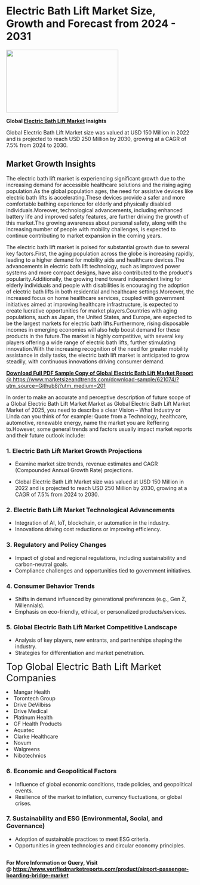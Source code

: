 <H1>Electric Bath Lift Market Size, Growth and Forecast from 2024 - 2031</H1><img class="aligncenter size-medium wp-image-584254" src="https://thirdeyenews.in/wp-content/uploads/2024/09/Global-Market-Research-300x168.jpeg" alt="" width="300" height="168" /><p><strong>Global&nbsp;<a href="https://www.marketsizeandtrends.com/download-sample/621074/?utm_source=Github8j?utm_medium=201">Electric Bath Lift Market</a> Insights</strong></p><p>Global Electric Bath Lift Market size was valued at USD 150 Million in 2022 and is projected to reach USD 250 Million by 2030, growing at a CAGR of 7.5% from 2024 to 2030.</p><p><h2>Market Growth Insights</h2> <p>The electric bath lift market is experiencing significant growth due to the increasing demand for accessible healthcare solutions and the rising aging population.As the global population ages, the need for assistive devices like electric bath lifts is accelerating.These devices provide a safer and more comfortable bathing experience for elderly and physically disabled individuals.Moreover, technological advancements, including enhanced battery life and improved safety features, are further driving the growth of this market.The growing awareness about personal safety, along with the increasing number of people with mobility challenges, is expected to continue contributing to market expansion in the coming years.</p> <p><a href="#"></a></p> <p>The electric bath lift market is poised for substantial growth due to several key factors.First, the aging population across the globe is increasing rapidly, leading to a higher demand for mobility aids and healthcare devices.The advancements in electric bath lift technology, such as improved power systems and more compact designs, have also contributed to the product's popularity.Additionally, the growing trend toward independent living for elderly individuals and people with disabilities is encouraging the adoption of electric bath lifts in both residential and healthcare settings.Moreover, the increased focus on home healthcare services, coupled with government initiatives aimed at improving healthcare infrastructure, is expected to create lucrative opportunities for market players.Countries with aging populations, such as Japan, the United States, and Europe, are expected to be the largest markets for electric bath lifts.Furthermore, rising disposable incomes in emerging economies will also help boost demand for these products in the future.The market is highly competitive, with several key players offering a wide range of electric bath lifts, further stimulating innovation.With the increasing recognition of the need for greater mobility assistance in daily tasks, the electric bath lift market is anticipated to grow steadily, with continuous innovations driving consumer demand.</p> <p><a href="#"></p><p><span class=""><strong>Download Full PDF Sample Copy of Global Electric Bath Lift Market Report</strong> @ <a href="https://www.marketsizeandtrends.com/download-sample/621074/?utm_source=Github8j?utm_medium=201" target="_blank">https://www.marketsizeandtrends.com/download-sample/621074/?utm_source=Github8j?utm_medium=201</a></span></p><p>In order to make an accurate and perceptive description of future scope of a Global&nbsp;Electric Bath Lift Market Market as Global&nbsp;Electric Bath Lift Market Market of 2025, you need to describe a clear Vision &ndash; What Industry or Linda can you think of for example: Quote from a Technology, healthcare, automotive, renewable energy, name the market you are Reffering to.However, some general trends and factors usually impact market reports and their future outlook include:</p><h3>1.&nbsp;<strong>Electric Bath Lift Market Growth Projections</strong></h3><ul><li>Examine market size trends, revenue estimates and CAGR (Compounded Annual Growth Rate) projections.</li><li><p>Global Electric Bath Lift Market size was valued at USD 150 Million in 2022 and is projected to reach USD 250 Million by 2030, growing at a CAGR of 7.5% from 2024 to 2030.</p></li></ul><h3>2.&nbsp;<strong>Electric Bath Lift Market Technological Advancements</strong></h3><ul><li>Integration of AI, IoT, blockchain, or automation in the industry.</li><li>Innovations driving cost reductions or improving efficiency.</li></ul><h3>3.&nbsp;<strong>Regulatory and Policy Changes</strong></h3><ul><li>Impact of global and regional regulations, including sustainability and carbon-neutral goals.</li><li>Compliance challenges and opportunities tied to government initiatives.</li></ul><h3>4.&nbsp;<strong>Consumer Behavior Trends</strong></h3><ul><li>Shifts in demand influenced by generational preferences (e.g., Gen Z, Millennials).</li><li>Emphasis on eco-friendly, ethical, or personalized products/services.</li></ul><h3>5.&nbsp;<strong>Global Electric Bath Lift Market Competitive Landscape</strong></h3><ul><li>Analysis of key players, new entrants, and partnerships shaping the industry.</li><li>Strategies for differentiation and market penetration.</li></ul><p data-pm-slice="1 1 []"><span style="color: inherit; font-family: inherit; font-size: 25px;">Top Global Electric Bath Lift Market Companies</span></p><div class="" data-test-id=""><p><li>Mangar Health</li><li> Torontech Group</li><li> Drive DeVilbiss</li><li> Drive Medical</li><li> Platinum Health</li><li> GF Health Products</li><li> Aquatec</li><li> Clarke Healthcare</li><li> Novum</li><li> Walgreens</li><li> Nibotechnics</li></p></div><h3>6.&nbsp;<strong>Economic and Geopolitical Factors</strong></h3><ul><li>Influence of global economic conditions, trade policies, and geopolitical events.</li><li>Resilience of the market to inflation, currency fluctuations, or global crises.</li></ul><h3>7.&nbsp;<strong>Sustainability and ESG (Environmental, Social, and Governance)</strong></h3><ul><li>Adoption of sustainable practices to meet ESG criteria.</li><li>Opportunities in green technologies and circular economy principles.</li></ul><h2><strong style="font-size: 14px;">For More Information or Query, Visit @&nbsp;</strong><a style="background-color: #ffffff; font-size: 14px;" href="https://www.marketsizeandtrends.com/report/electric-bath-lift-market/" target="_blank">https://www.verifiedmarketreports.com/product/airport-passenger-boarding-bridge-market</a></h2>
